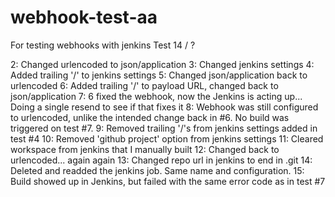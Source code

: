 # webhook-test-aa
For testing webhooks with jenkins
Test 14 / ?

2: Changed urlencoded to json/application
3: Changed jenkins settings
4: Added trailing '/' to jenkins settings
5: Changed json/application back to urlencoded
6: Added trailing '/' to payload URL, changed back to json/application
7: 6 fixed the webhook, now the Jenkins is acting up... Doing a single resend to see if that fixes it
8: Webhook was still configured to urlencoded, unlike the intended change back in #6. No build was triggered on test #7.
9: Removed trailing '/'s from jenkins settings added in test #4
10: Removed 'github project' option from jenkins settings
11: Cleared workspace from jenkins that I manually built
12: Changed back to urlencoded... again again
13: Changed repo url in jenkins to end in .git
14: Deleted and readded the jenkins job. Same name and configuration.
15: Build showed up in Jenkins, but failed with the same error code as in test #7
